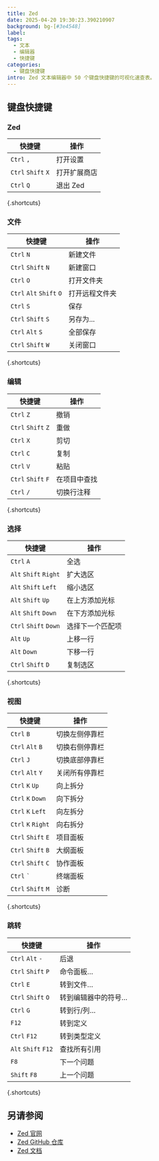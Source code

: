 ```yaml
---
title: Zed
date: 2025-04-20 19:30:23.390210907
background: bg-[#3e4548]
label:
tags:
  - 文本
  - 编辑器
  - 快捷键
categories:
  - 键盘快捷键
intro: Zed 文本编辑器中 50 个键盘快捷键的可视化速查表。
---
```


## 键盘快捷键

### Zed

| 快捷键               | 操作                 |
|------------------------|------------------------|
| `Ctrl` `,`             | 打开设置          |
| `Ctrl` `Shift` `X`     | 打开扩展商店  |
| `Ctrl` `Q`             | 退出 Zed               |

{.shortcuts}

### 文件

| 快捷键                   | 操作              |
|----------------------------|---------------------|
| `Ctrl` `N`                 | 新建文件            |
| `Ctrl` `Shift` `N`         | 新建窗口          |
| `Ctrl` `O`                 | 打开文件夹         |
| `Ctrl` `Alt` `Shift` `O`   | 打开远程文件夹  |
| `Ctrl` `S`                 | 保存                |
| `Ctrl` `Shift` `S`         | 另存为...          |
| `Ctrl` `Alt` `S`           | 全部保存            |
| `Ctrl` `Shift` `W`         | 关闭窗口        |

{.shortcuts}

### 编辑

| 快捷键               | 操作              |
|------------------------|---------------------|
| `Ctrl` `Z`             | 撤销                |
| `Ctrl` `Shift` `Z`     | 重做                |
| `Ctrl` `X`             | 剪切                |
| `Ctrl` `C`             | 复制                |
| `Ctrl` `V`             | 粘贴                |
| `Ctrl` `Shift` `F`     | 在项目中查找     |
| `Ctrl` `/`             | 切换行注释 |

{.shortcuts}

### 选择

| 快捷键                 | 操作                  |
|--------------------------|-------------------------|
| `Ctrl` `A`               | 全选              |
| `Alt` `Shift` `Right`    | 扩大选区        |
| `Alt` `Shift` `Left`     | 缩小选区        |
| `Alt` `Shift` `Up`       | 在上方添加光标        |
| `Alt` `Shift` `Down`     | 在下方添加光标        |
| `Ctrl` `Shift` `Down`    | 选择下一个匹配项  |
| `Alt` `Up`               | 上移一行            |
| `Alt` `Down`             | 下移一行            |
| `Ctrl` `Shift` `D`       | 复制选区     |

{.shortcuts}

### 视图

| 快捷键               | 操作               |
|------------------------|----------------------|
| `Ctrl` `B`             | 切换左侧停靠栏     |
| `Ctrl` `Alt` `B`       | 切换右侧停靠栏    |
| `Ctrl` `J`             | 切换底部停靠栏   |
| `Ctrl` `Alt` `Y`       | 关闭所有停靠栏      |
| `Ctrl` `K` `Up`        | 向上拆分             |
| `Ctrl` `K` `Down`      | 向下拆分             |
| `Ctrl` `K` `Left`      | 向左拆分             |
| `Ctrl` `K` `Right`     | 向右拆分             |
| `Ctrl` `Shift` `E`     | 项目面板        |
| `Ctrl` `Shift` `B`     | 大纲面板        |
| `Ctrl` `Shift` `C`     | 协作面板         |
| `Ctrl` ``` ` ```       | 终端面板       |
| `Ctrl` `Shift` `M`     | 诊断          |

{.shortcuts}

### 跳转

| 快捷键              | 操作                     |
|-----------------------|----------------------------|
| `Ctrl` `Alt` `-`      | 后退                       |
| `Ctrl` `Shift` `P`    | 命令面板…           |
| `Ctrl` `E`            | 转到文件…                |
| `Ctrl` `Shift` `O`    | 转到编辑器中的符号…    |
| `Ctrl` `G`            | 转到行/列…         |
| `F12`                 | 转到定义           |
| `Ctrl` `F12`          | 转到类型定义      |
| `Alt` `Shift` `F12`   | 查找所有引用        |
| `F8`                  | 下一个问题               |
| `Shift` `F8`          | 上一个问题           |

{.shortcuts}

## 另请参阅
- [Zed 官网](https://zed.dev/)
- [Zed GitHub 仓库](https://github.com/zed-industries/zed)
- [Zed 文档](https://zed.dev/docs)

